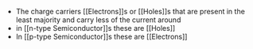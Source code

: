 - The charge carriers [[Electrons]]s or [[Holes]]s that are present in the least majority and carry less of the current around
- in [[n-type Semiconductor]]s these are [[Holes]]
- In [[p-type Semiconductor]]s these are [[Electrons]]